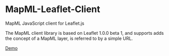 # MapML-Leaflet-Client
MapML JavaScript client for Leaflet.js

The MapML client library is based on Leaflet 1.0.0 beta 1, and supports adds the concept of a MapML layer, is referred to by a simple URL.

[Demo](http://maps4html.github.io/MapML-Leaflet-Client/)
